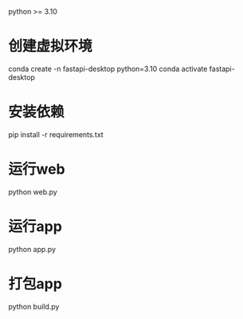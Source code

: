 python >= 3.10

# 创建虚拟环境
conda create -n fastapi-desktop python=3.10
conda activate fastapi-desktop

# 安装依赖
pip install -r requirements.txt

# 运行web
python web.py
# 运行app
python app.py

# 打包app
python build.py


